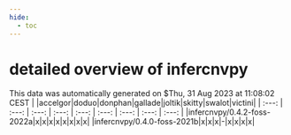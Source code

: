```yaml
---
hide:
  - toc
---
```


detailed overview of infercnvpy
===============================


This data was automatically generated on $Thu, 31 Aug 2023 at 11:08:02 CEST
| |accelgor|doduo|donphan|gallade|joltik|skitty|swalot|victini|
| :---: | :---: | :---: | :---: | :---: | :---: | :---: | :---: | :---: |
|infercnvpy/0.4.2-foss-2022a|x|x|x|x|x|x|x|x|
|infercnvpy/0.4.0-foss-2021b|x|x|x|-|x|x|x|x|
